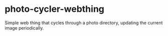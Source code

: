 # photo-cycler-webthing

Simple web thing that cycles through a photo directory, updating the current image periodically.
